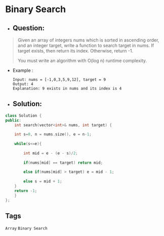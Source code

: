 # Binary Search
- ## Question:
>Given an array of integers nums which is sorted in ascending order, and an integer target, write a function to search target in nums. If target exists, then return its index. Otherwise, return -1.
>
>You must write an algorithm with O(log n) runtime complexity.


- Example :

      Input: nums = [-1,0,3,5,9,12], target = 9
      Output: 4
      Explanation: 9 exists in nums and its index is 4
      
- ## Solution:
```cpp
class Solution {
public:
    int search(vector<int>& nums, int target) {
    
    int s=0, n = nums.size(), e = n-1;
    
    while(s<=e){
        
        int mid = e - (e - s)/2;
        
        if(nums[mid] == target) return mid;
        
        else if(nums[mid] > target) e = mid - 1;
        
        else s = mid + 1;    
    }
    return -1;   
    }
};
```
## Tags
`Array` `Binary Search`
```


